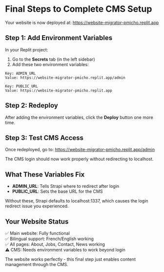 # Final Steps to Complete CMS Setup

Your website is now deployed at: https://website-migrator-pmicho.replit.app

## Step 1: Add Environment Variables

In your Replit project:

1. Go to the **Secrets** tab (in the left sidebar)
2. Add these two environment variables:

```
Key: ADMIN_URL
Value: https://website-migrator-pmicho.replit.app/admin

Key: PUBLIC_URL  
Value: https://website-migrator-pmicho.replit.app
```

## Step 2: Redeploy

After adding the environment variables, click the **Deploy** button one more time.

## Step 3: Test CMS Access

Once redeployed, go to:
https://website-migrator-pmicho.replit.app/admin

The CMS login should now work properly without redirecting to localhost.

## What These Variables Fix

- **ADMIN_URL**: Tells Strapi where to redirect after login
- **PUBLIC_URL**: Sets the base URL for the CMS

Without these, Strapi defaults to localhost:1337, which causes the login redirect issue you experienced.

## Your Website Status

✅ Main website: Fully functional  
✅ Bilingual support: French/English working  
✅ All pages: About, Jobs, Contact, News working  
⚠️ CMS: Needs environment variables to work beyond login  

The website works perfectly - this final step just enables content management through the CMS.